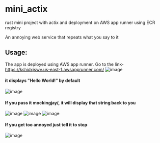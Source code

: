 # mini_actix
rust mini project with actix and deployment on AWS app runner using ECR registry

An annoying web service that repeats what you say to it

## Usage:
The app is deployed using AWS app runner. 
Go to the link- https://kshidxjswv.us-east-1.awsapprunner.com/
![image](https://user-images.githubusercontent.com/110474064/220707001-d12a83ff-26cf-4fe7-bf3f-d1de6f5d19ee.png)

#### it displays "Hello World!" by default
![image](https://user-images.githubusercontent.com/110474064/220707225-62eab673-b075-4755-b764-efc8353ddb09.png)

#### If you pass it mockingjay/<your string>, it will display that string back to you
![image](https://user-images.githubusercontent.com/110474064/220707527-43b625be-3b26-41b5-b80e-6b7e45816192.png)
![image](https://user-images.githubusercontent.com/110474064/220707648-0415faef-deef-41fb-a3e0-2172dfed8b37.png)
![image](https://user-images.githubusercontent.com/110474064/220707776-b0c66624-6c62-4bca-a1b9-5c40856b2be8.png)

#### If you get too annoyed just tell it to stop
![image](https://user-images.githubusercontent.com/110474064/220707976-598cd108-c0c3-4c03-bd9d-353b9e17f92d.png)
